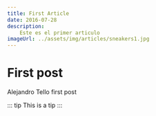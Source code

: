 ```yaml
---
title: First Article
date: 2016-07-28
description:
    Este es el primer articulo
imageUrl: ../assets/img/articles/sneakers1.jpg
---
```


# First post

Alejandro Tello first post

::: tip
This is a tip
:::
